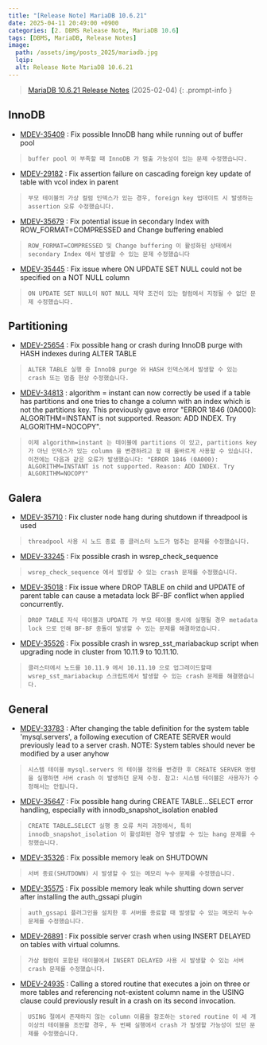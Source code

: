 ```yaml
---
title: "[Release Note] MariaDB 10.6.21"
date: 2025-04-11 20:49:00 +0900
categories: [2. DBMS Release Note, MariaDB 10.6]
tags: [DBMS, MariaDB, Release Notes]
image:
  path: /assets/img/posts_2025/mariadb.jpg
  lqip: 
  alt: Release Note MariaDB 10.6.21
---
```


> <a href="https://mariadb.com/kb/en/mariadb-10-6-21-release-notes/" target="_blank">MariaDB 10.6.21 Release Notes</a> (2025-02-04)
{: .prompt-info }

## InnoDB

- <a href="https://jira.mariadb.org/browse/MDEV-35409" target="_blank">MDEV-35409</a> : Fix possible InnoDB hang while running out of buffer pool
> `buffer pool 이 부족할 때 InnoDB 가 멈출 가능성이 있는 문제 수정했습니다.`

- <a href="https://jira.mariadb.org/browse/MDEV-29182" target="_blank">MDEV-29182</a> : Fix assertion failure on cascading foreign key update of table with vcol index in parent 
> `부모 테이블의 가상 컬럼 인덱스가 있는 경우, foreign key 업데이트 시 발생하는 assertion 오류 수정했습니다.`

- <a href="https://jira.mariadb.org/browse/MDEV-35679" target="_blank">MDEV-35679</a> : Fix potential issue in secondary Index with ROW_FORMAT=COMPRESSED and Change buffering enabled 
> `ROW_FORMAT=COMPRESSED 및 Change buffering 이 활성화된 상태에서 secondary Index 에서 발생할 수 있는 문제 수정했습니다`

- <a href="https://jira.mariadb.org/browse/MDEV-35445" target="_blank">MDEV-35445</a> : Fix issue where ON UPDATE SET NULL could not be specified on a NOT NULL column 
> `ON UPDATE SET NULL이 NOT NULL 제약 조건이 있는 컬럼에서 지정될 수 없던 문제 수정했습니다.`

## Partitioning

- <a href="https://jira.mariadb.org/browse/MDEV-25654" target="_blank">MDEV-25654</a> : Fix possible hang or crash during InnoDB purge with HASH indexes during ALTER TABLE 
> `ALTER TABLE 실행 중 InnoDB purge 와 HASH 인덱스에서 발생할 수 있는 crash 또는 멈춤 현상 수정했습니다.`

- <a href="https://jira.mariadb.org/browse/MDEV-34813" target="_blank">MDEV-34813</a> : algorithm = instant can now correctly be used if a table has partitions and one tries to change a column with an index which is not the partitions key. This previously gave error "ERROR 1846 (0A000): ALGORITHM=INSTANT is not supported. Reason: ADD INDEX. Try ALGORITHM=NOCOPY". 
> `이제 algorithm=instant 는 테이블에 partitions 이 있고, partitions key 가 아닌 인덱스가 있는 column 을 변경하려고 할 때 올바르게 사용할 수 있습니다. 이전에는 다음과 같은 오류가 발생했습니다: "ERROR 1846 (0A000): ALGORITHM=INSTANT is not supported. Reason: ADD INDEX. Try ALGORITHM=NOCOPY"`

## Galera

- <a href="https://jira.mariadb.org/browse/MDEV-35710" target="_blank">MDEV-35710</a> : Fix cluster node hang during shutdown if threadpool is used 
> `threadpool 사용 시 노드 종료 중 클러스터 노드가 멈추는 문제를 수정했습니다.`

- <a href="https://jira.mariadb.org/browse/MDEV-33245" target="_blank">MDEV-33245</a> : Fix possible crash in wsrep_check_sequence 
> `wsrep_check_sequence 에서 발생할 수 있는 crash 문제를 수정했습니다.`

- <a href="https://jira.mariadb.org/browse/MDEV-35018" target="_blank">MDEV-35018</a> : Fix issue where DROP TABLE on child and UPDATE of parent table can cause a metadata lock BF-BF conflict when applied concurrently. 
> `DROP TABLE 자식 테이블과 UPDATE 가 부모 테이블 동시에 실행될 경우 metadata lock 으로 인해 BF-BF 충돌이 발생할 수 있는 문제를 해결하였습니다.`

- <a href="https://jira.mariadb.org/browse/MDEV-35526" target="_blank">MDEV-35526</a> : Fix possible crash in wsrep_sst_mariabackup script when upgrading node in cluster from 10.11.9 to 10.11.10. 
> `클러스터에서 노드를 10.11.9 에서 10.11.10 으로 업그레이드할때 wsrep_sst_mariabackup 스크립트에서 발생할 수 있는 crash 문제를 해결했습니다.`

## General

- <a href="https://jira.mariadb.org/browse/MDEV-33783" target="_blank">MDEV-33783</a> : After changing the table definition for the system table 'mysql.servers', a following execution of CREATE SERVER would previously lead to a server crash. NOTE: System tables should never be modified by a user anyhow 
> `시스템 테이블 mysql.servers 의 테이블 정의를 변경한 후 CREATE SERVER 명령을 실행하면 서버 crash 이 발생하던 문제 수정. 참고: 시스템 테이블은 사용자가 수정해서는 안됩니다.`

- <a href="https://jira.mariadb.org/browse/MDEV-35647" target="_blank">MDEV-35647</a> : Fix possible hang during CREATE TABLE…SELECT error handling, especially with innodb_snapshot_isolation enabled 
> `CREATE TABLE…SELECT 실행 중 오류 처리 과정에서, 특히 innodb_snapshot_isolation 이 활성화된 경우 발생할 수 있는 hang 문제를 수정했습니다.`

- <a href="https://jira.mariadb.org/browse/MDEV-35326" target="_blank">MDEV-35326</a> : Fix possible memory leak on SHUTDOWN 
> `서버 종료(SHUTDOWN) 시 발생할 수 있는 메모리 누수 문제를 수정했습니다.`

- <a href="https://jira.mariadb.org/browse/MDEV-35575" target="_blank">MDEV-35575</a> : Fix possible memory leak while shutting down server after installing the auth_gssapi plugin 
> `auth_gssapi 플러그인을 설치한 후 서버를 종료할 때 발생할 수 있는 메모리 누수 문제를 수정했습니다.`

- <a href="https://jira.mariadb.org/browse/MDEV-26891" target="_blank">MDEV-26891</a> : Fix possible server crash when using INSERT DELAYED on tables with virtual columns. 
> `가상 컬럼이 포함된 테이블에서 INSERT DELAYED 사용 시 발생할 수 있는 서버 crash 문제를 수정했습니다.`

- <a href="https://jira.mariadb.org/browse/MDEV-24935" target="_blank">MDEV-24935</a> : Calling a stored routine that executes a join on three or more tables and referencing not-existent column name in the USING clause could previously result in a crash on its second invocation. 
> `USING 절에서 존재하지 않는 column 이름을 참조하는 stored routine 이 세 개 이상의 테이블을 조인할 경우, 두 번째 실행에서 crash 가 발생할 가능성이 있던 문제를 수정했습니다.`